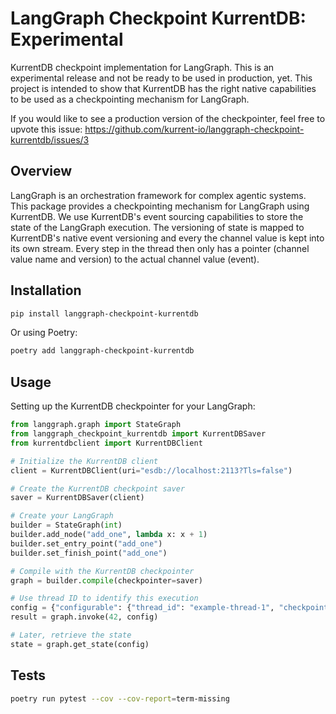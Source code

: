 # LangGraph Checkpoint KurrentDB: Experimental

KurrentDB checkpoint implementation for LangGraph. 
This is an experimental release and not be ready to be used in production, yet.
This project is intended to show that KurrentDB has the right native capabilities to be used as a checkpointing mechanism for LangGraph.

If you would like to see a production version of the checkpointer, feel free to upvote this issue: https://github.com/kurrent-io/langgraph-checkpoint-kurrentdb/issues/3

## Overview

LangGraph is an orchestration framework for complex agentic systems.
This package provides a checkpointing mechanism for LangGraph using KurrentDB.
We use KurrentDB's event sourcing capabilities to store the state of the LangGraph execution.
The versioning of state is mapped to KurrentDB's native event versioning and every the channel value is kept into its own stream.
Every step in the thread then only has a pointer (channel value name and version) to the actual channel value (event).

## Installation

```bash
pip install langgraph-checkpoint-kurrentdb
```

Or using Poetry:

```bash
poetry add langgraph-checkpoint-kurrentdb
```

## Usage

Setting up the KurrentDB checkpointer for your LangGraph:

```python
from langgraph.graph import StateGraph
from langgraph_checkpoint_kurrentdb import KurrentDBSaver
from kurrentdbclient import KurrentDBClient

# Initialize the KurrentDB client
client = KurrentDBClient(uri="esdb://localhost:2113?Tls=false")

# Create the KurrentDB checkpoint saver
saver = KurrentDBSaver(client)

# Create your LangGraph
builder = StateGraph(int)
builder.add_node("add_one", lambda x: x + 1)
builder.set_entry_point("add_one")
builder.set_finish_point("add_one")

# Compile with the KurrentDB checkpointer
graph = builder.compile(checkpointer=saver)

# Use thread ID to identify this execution
config = {"configurable": {"thread_id": "example-thread-1", "checkpoint_ns": ""}}
result = graph.invoke(42, config)

# Later, retrieve the state
state = graph.get_state(config)
```

## Tests
```bash
poetry run pytest --cov --cov-report=term-missing
```